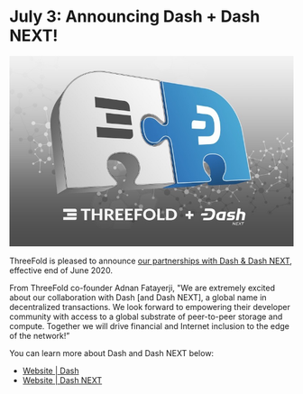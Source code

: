 # July 3: Announcing Dash + Dash NEXT!

![](img/dashxthreefold.jpeg)

ThreeFold is pleased to announce [our partnerships with Dash & Dash NEXT](https://blog.threefold.io/blog/tfblog/posts/dash--dash-next-partner-with-threefold), effective end of June 2020.

From ThreeFold co-founder Adnan Fatayerji, "We are extremely excited about our collaboration with Dash [and Dash NEXT], a global name in decentralized transactions. We look forward to empowering their developer community with access to a global substrate of peer-to-peer storage and compute. Together we will drive financial and Internet inclusion to the edge of the network!”

You can learn more about Dash and Dash NEXT below:

- [Website | Dash](https://www.dash.org/)
- [Website | Dash NEXT](https://dashnext.org/)
